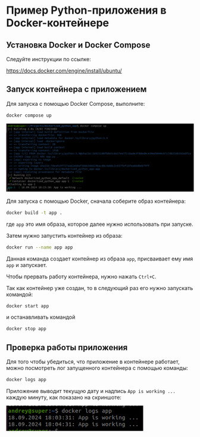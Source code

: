 # Пример Python-приложения в Docker-контейнере

## Установка Docker и Docker Compose

Следуйте инструкции по ссылке:

https://docs.docker.com/engine/install/ubuntu/

## Запуск контейнера с приложением

Для запуска с помощью Docker Compose, выполните:

```bash
docker compose up
```

![Docker compose](compose.png)

Для запуска с помощью Docker, сначала соберите образ контейнера:

```bash
docker build -t app .
```

где `app` это имя образа, которое далее нужно использовать при запуске.

Затем нужно запустить контейнер из образа:

```bash
docker run --name app app
```

Данная команда создает контейнер из образа `app`, присваивает ему имя `app` и запускает.

Чтобы прервать работу контейнера, нужно нажать `Ctrl+C`.

Так как контейнер уже создан, то в следующий раз его нужно запускать командой:

```bash
docker start app
```

и останавливать командой

```bash
docker stop app
```

## Проверка работы приложения

Для того чтобы убедиться, что приложение в контейнере работает, можно посмотреть лог запущенного контейнера с помощью команды:

```bash
docker logs app
```

Приложение выводит текущую дату и надпись `App is working ...` каждую минуту, как показано на скриншоте:

![Logs](logs.png)


